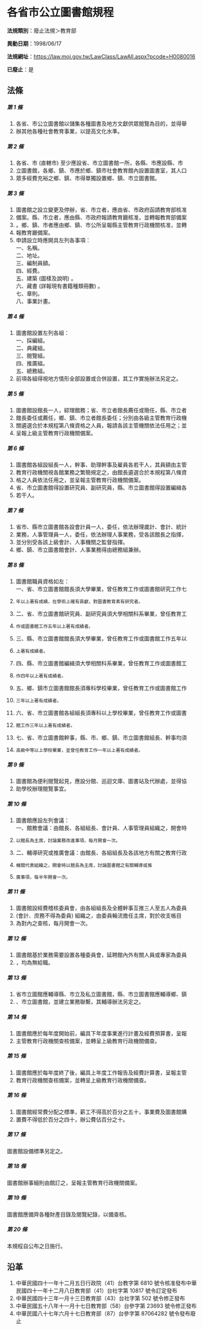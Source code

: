 # 各省市公立圖書館規程

**法規類別**：廢止法規＞教育部

**異動日期**：1998/06/17  

**法規網址**：https://law.moj.gov.tw/LawClass/LawAll.aspx?pcode=H0080016

**已廢止**：是



## 法條
##### 第 1 條
1. 各省、市公立圖書館以儲集各種圖書及地方文獻供眾閱覽為目的，並得舉
1. 辦其他各種社會教育事業，以提高文化水準。

##### 第 2 條
1. 各省、市 (直轄市) 至少應設省、市立圖書館一所，各縣、市應設縣、市
1. 立圖書館，各鄉、鎮、市應於鄉、鎮市社會教育館內設置圖書室，其人口
1. 眾多經費充裕之鄉、鎮、市得單獨設置鄉、鎮、市立圖書館。

##### 第 3 條
1. 圖書館之設立變更及停辦，省、市立者，應由省、市政府函請教育部核准
1. 備案。縣、市立者，應由縣、市政府報請教育廳核准，並轉報教育部備案
1. 。鄉、鎮、市者應由鄉、鎮、市公所呈報縣主管教育行政機關核准，並轉
1. 報教育廳備案。
1. 申請設立時應開具左列各事項：  
一、名稱。  
二、地址。  
三、編制員額。  
四、經費。  
五、建築 (圖樣及說明) 。  
六、藏書 (詳報現有書籍種類冊數) 。  
七、章則。  
八、事業計畫。

##### 第 4 條
1. 圖書館設置左列各組：  
一、採編組。  
二、典藏組。  
三、閱覽組。  
四、推廣組。  
五、總務組。
1. 前項各組得視地方情形全部設置或合併設置，其工作實施辦法另定之。

##### 第 5 條
1. 圖書館設館長一人，綜理館務；省、市立者館長薦任或簡任，縣、市立者
1. 館長委任或薦任，鄉、鎮、市立者館長委任；分別由各級主管教育行政機
1. 關遴選合於本規程第八條資格之人員，報請各該主管機關依法任用之；並
1. 呈報上級主管教育行政機關備案。

##### 第 6 條
1. 圖書館各組設組長一人，幹事、助理幹事及雇員各若干人，其員額由主管
1. 教育行政機關視各館業務之繁簡規定之，由館長遴選合於本規程第八條資
1. 格之人員依法任用之，並呈報主管教育行政機關備案。
1. 省、市立圖書館得設置研究員、副研究員，縣、市立圖書館得設置編緝各
1. 若干人。

##### 第 7 條
1. 省市、縣市立圖書館各設會計員一人，委任，依法辦理歲計、會計、統計
1. 業務，人事管理員一人，委任，依法辦理人事業務，受各該館長之指揮，
1. 並分別受各該上級會計、人事機關之監督指揮。
1. 鄉、鎮、市立圖書館會計、人事業務得由總務組兼辦。

##### 第 8 條
1. 圖書館職員資格如左：  
一、省、市立圖書館館長須大學畢業，曾任教育工作或圖書館研究工作七
1.     年以上著有成績，在學術上確有貢獻，對圖書教育素有研究者。
1. 二、省、市立圖書館研究員、副研究員須大學相關科系畢業，曾任教育工
1.     作或圖書館工作五年以上著有成績者。
1. 三、縣、市立圖書館館長須大學畢業，曾任教育工作或圖書館工作五年以
1.     上著有成績者。
1. 四、縣、市立圖書館編緝須大學相關科系畢業，曾任教育工作或圖書館工
1.     作四年以上著有成績者。
1. 五、鄉、鎮市立圖書館館長須專科學校畢業，曾任教育工作或圖書館工作
1.     三年以上著有成績者。
1. 六、省、市立圖書館各組組長須專科以上學校畢業，曾任教育工作或圖書
1.     館工作三年以上著有成績者。
1. 七、省、市立圖書館幹事，縣、市、鄉、鎮、市立圖書館組長、幹事均須
1.     高級中等以上學校畢業，並曾任教育工作一年以上著有成績者。

##### 第 9 條
1. 圖書館為便利閱覽起見，應設分館、巡迴文庫、圖書站及代辦處，並得協
1. 助學校辦理閱覽事宜。

##### 第 10 條
1. 圖書館應設左列會議：  
一、館務會議：由館長、各組組長、會計員、人事管理員組織之，開會時
1.     以館長為主席，討論業務改進事項，每月開會一次。
1. 二、輔導研究或推廣會議：由館長、各組組長及各該地方有關之教育行政
1.     機關代表組織之，開會時以館長為主席，討論圖書館之有關輔導或推
1.     廣事項，每半年開會一次。

##### 第 11 條
1. 圖書館設經費稽核委員會，由各組組長及全體幹事互推三人至五人為委員
1.  (會計、庶務不得為委員) 組織之，由委員輪流擔任主席，對於收支帳目
1. 為對內之查核，每月開會一次。

##### 第 12 條
1. 圖書館基於業務需要設置各種委員會，延聘館內外有關人員或專家為委員
1. ，均為無給職。

##### 第 13 條
1. 省市立圖館應輔導縣、市立及私立圖書館，縣、市立圖書館應輔導鄉、鎮
1. 、市立圖書館，並建立業務聯繫，其輔導辦法另定之。

##### 第 14 條
1. 圖書館應於每年度開始前，編具下年度事業進行計畫及經費預算書，呈報
1. 主管教育行政機關查核備案，並轉呈上級教育行政機關備查。

##### 第 15 條
1. 圖書館應於每年度終了後，編具上年度工作報告及經費計算書，呈報主管
1. 教育行政機關查核備案，並轉呈上級教育行政機關備查。

##### 第 16 條
1. 圖書館經常費分配之標準，薪工不得高於百分之五十，事業費及圖書館購
1. 置費不得低於百分之四十，辦公費佔百分之十。

##### 第 17 條
圖書館設備標準另定之。

##### 第 18 條
圖書館辦事細則由館訂之，呈報主管教育行政機關備案。

##### 第 19 條
圖書館應備齊各種財產目錄及閱覽紀錄，以備查核。

##### 第 20 條
本規程自公布之日施行。

## 沿革
1. 中華民國四十一年十二月五日行政院（41）台教字第 6810 號令核准發布中華民國四十一年十二月八日教育部（41）台社字第 10817  號令訂定發布
1. 中華民國四十三年一月十三日教育部（43）台社字第 502  號令修正發布
1. 中華民國五十八年十一月十七日教育部（58）台參字第 23693  號令修正發布
1. 中華民國八十七年六月十七日教育部（87）台參字第 87064282 號令發布廢止
